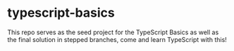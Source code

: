 # typescript-basics

This repo serves as the seed project for the TypeScript Basics as well as the final solution in stepped branches, come and learn TypeScript with this!
